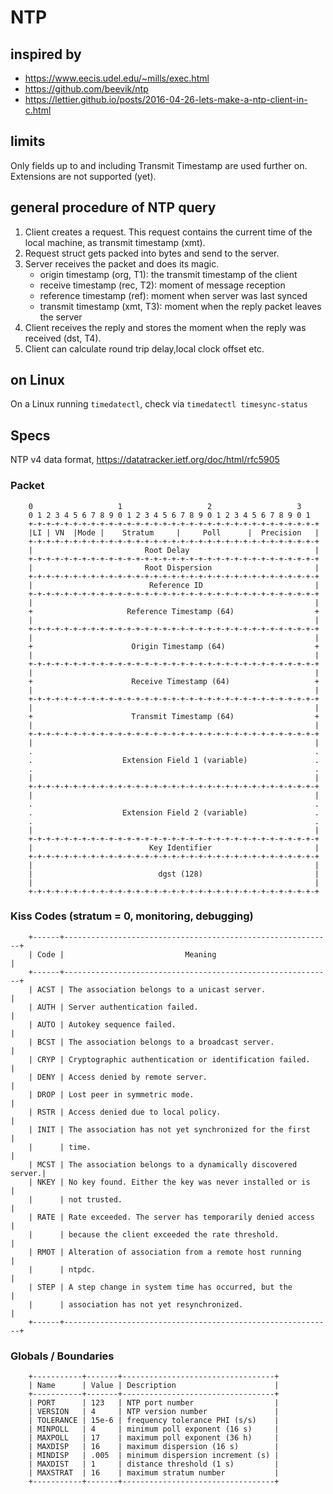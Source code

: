 <!-- -*- coding: utf-8 -*- -->

# NTP

## inspired by

- <https://www.eecis.udel.edu/~mills/exec.html>
- <https://github.com/beevik/ntp>
- <https://lettier.github.io/posts/2016-04-26-lets-make-a-ntp-client-in-c.html>

## limits

Only fields up to and including Transmit Timestamp are used further on.
Extensions are not supported (yet).

## general procedure of NTP query

1. Client creates a request.
   This request contains the current time of the local machine,
   as transmit timestamp (xmt).
2. Request struct gets packed into bytes and send to the server.
3. Server receives the packet and does its magic.
   - origin timestamp (org, T1): the transmit timestamp of the client
   - receive timestamp (rec, T2): moment of message reception
   - reference timestamp (ref): moment when server was last synced
   - transmit timestamp (xmt, T3): moment when the reply packet leaves the server
4. Client receives the reply and stores the moment when the reply
   was received (dst, T4).
5. Client can calculate round trip delay,local clock offset etc.

## on Linux

On a Linux running `timedatectl`, check via `timedatectl timesync-status`

## Specs

NTP v4 data format, <https://datatracker.ietf.org/doc/html/rfc5905>

### Packet

```text
    0                   1                   2                   3
    0 1 2 3 4 5 6 7 8 9 0 1 2 3 4 5 6 7 8 9 0 1 2 3 4 5 6 7 8 9 0 1
    +-+-+-+-+-+-+-+-+-+-+-+-+-+-+-+-+-+-+-+-+-+-+-+-+-+-+-+-+-+-+-+-+
    |LI | VN  |Mode |    Stratum     |     Poll      |  Precision   |
    +-+-+-+-+-+-+-+-+-+-+-+-+-+-+-+-+-+-+-+-+-+-+-+-+-+-+-+-+-+-+-+-+
    |                         Root Delay                            |
    +-+-+-+-+-+-+-+-+-+-+-+-+-+-+-+-+-+-+-+-+-+-+-+-+-+-+-+-+-+-+-+-+
    |                         Root Dispersion                       |
    +-+-+-+-+-+-+-+-+-+-+-+-+-+-+-+-+-+-+-+-+-+-+-+-+-+-+-+-+-+-+-+-+
    |                          Reference ID                         |
    +-+-+-+-+-+-+-+-+-+-+-+-+-+-+-+-+-+-+-+-+-+-+-+-+-+-+-+-+-+-+-+-+
    |                                                               |
    +                     Reference Timestamp (64)                  +
    |                                                               |
    +-+-+-+-+-+-+-+-+-+-+-+-+-+-+-+-+-+-+-+-+-+-+-+-+-+-+-+-+-+-+-+-+
    |                                                               |
    +                      Origin Timestamp (64)                    +
    |                                                               |
    +-+-+-+-+-+-+-+-+-+-+-+-+-+-+-+-+-+-+-+-+-+-+-+-+-+-+-+-+-+-+-+-+
    |                                                               |
    +                      Receive Timestamp (64)                   +
    |                                                               |
    +-+-+-+-+-+-+-+-+-+-+-+-+-+-+-+-+-+-+-+-+-+-+-+-+-+-+-+-+-+-+-+-+
    |                                                               |
    +                      Transmit Timestamp (64)                  +
    |                                                               |
    +-+-+-+-+-+-+-+-+-+-+-+-+-+-+-+-+-+-+-+-+-+-+-+-+-+-+-+-+-+-+-+-+
    |                                                               |
    .                                                               .
    .                    Extension Field 1 (variable)               .
    .                                                               .
    |                                                               |
    +-+-+-+-+-+-+-+-+-+-+-+-+-+-+-+-+-+-+-+-+-+-+-+-+-+-+-+-+-+-+-+-+
    |                                                               |
    .                                                               .
    .                    Extension Field 2 (variable)               .
    .                                                               .
    |                                                               |
    +-+-+-+-+-+-+-+-+-+-+-+-+-+-+-+-+-+-+-+-+-+-+-+-+-+-+-+-+-+-+-+-+
    |                          Key Identifier                       |
    +-+-+-+-+-+-+-+-+-+-+-+-+-+-+-+-+-+-+-+-+-+-+-+-+-+-+-+-+-+-+-+-+
    |                                                               |
    |                            dgst (128)                         |
    |                                                               |
    +-+-+-+-+-+-+-+-+-+-+-+-+-+-+-+-+-+-+-+-+-+-+-+-+-+-+-+-+-+-+-+-+
```

### Kiss Codes (stratum = 0, monitoring, debugging)

```text
    +------+------------------------------------------------------------+
    | Code |                           Meaning                          |
    +------+------------------------------------------------------------+
    | ACST | The association belongs to a unicast server.               |
    | AUTH | Server authentication failed.                              |
    | AUTO | Autokey sequence failed.                                   |
    | BCST | The association belongs to a broadcast server.             |
    | CRYP | Cryptographic authentication or identification failed.     |
    | DENY | Access denied by remote server.                            |
    | DROP | Lost peer in symmetric mode.                               |
    | RSTR | Access denied due to local policy.                         |
    | INIT | The association has not yet synchronized for the first     |
    |      | time.                                                      |
    | MCST | The association belongs to a dynamically discovered server.|
    | NKEY | No key found. Either the key was never installed or is     |
    |      | not trusted.                                               |
    | RATE | Rate exceeded. The server has temporarily denied access    |
    |      | because the client exceeded the rate threshold.            |
    | RMOT | Alteration of association from a remote host running       |
    |      | ntpdc.                                                     |
    | STEP | A step change in system time has occurred, but the         |
    |      | association has not yet resynchronized.                    |
    +------+------------------------------------------------------------+
```

### Globals / Boundaries

```text
    +-----------+-------+----------------------------------+
    | Name      | Value | Description                      |
    +-----------+-------+----------------------------------+
    | PORT      | 123   | NTP port number                  |
    | VERSION   | 4     | NTP version number               |
    | TOLERANCE | 15e-6 | frequency tolerance PHI (s/s)    |
    | MINPOLL   | 4     | minimum poll exponent (16 s)     |
    | MAXPOLL   | 17    | maximum poll exponent (36 h)     |
    | MAXDISP   | 16    | maximum dispersion (16 s)        |
    | MINDISP   | .005  | minimum dispersion increment (s) |
    | MAXDIST   | 1     | distance threshold (1 s)         |
    | MAXSTRAT  | 16    | maximum stratum number           |
    +-----------+-------+----------------------------------+
```
